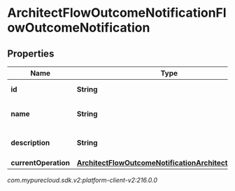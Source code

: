 # ArchitectFlowOutcomeNotificationFlowOutcomeNotification


## Properties

| Name | Type | Description | Notes |
| ------------ | ------------- | ------------- | ------------- |
| **id** | **String** | The flow outcome ID |  [optional] |
| **name** | **String** | The flow outcome name |  [optional] |
| **description** | **String** | The flow outcome description |  [optional] |
| **currentOperation** | [**ArchitectFlowOutcomeNotificationArchitectOperation**](ArchitectFlowOutcomeNotificationArchitectOperation) |  |  [optional] |




_com.mypurecloud.sdk.v2:platform-client-v2:216.0.0_
